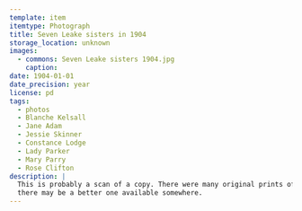 ```yaml
---
template: item
itemtype: Photograph
title: Seven Leake sisters in 1904
storage_location: unknown
images:
  - commons: Seven Leake sisters 1904.jpg
    caption: 
date: 1904-01-01
date_precision: year
license: pd
tags:
  - photos
  - Blanche Kelsall
  - Jane Adam
  - Jessie Skinner
  - Constance Lodge
  - Lady Parker
  - Mary Parry
  - Rose Clifton 
description: |
  This is probably a scan of a copy. There were many original prints of this photo;
  there may be a better one available somewhere.
---
```

